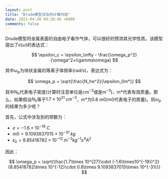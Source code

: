 ```yaml
---
layout: post
title: "Drude模型涉及的计算内容"
date: 2021-04-20 09:20:46 +0800
comments: false
---
```


Drude模型将金属表面的自由电子看作气体，可以很好的预测其光学性质。该模型提出了$\epsilon(\omega)$的表达式：

$$
\epsilon_c = \epsilon_\infty - \frac{\omega_p^2}{\omega^2+i\gamma\omega}
$$

其中$\omega_p$为块状金属的等离子体频率(rad/s)，表达式为：

$$
\omega_p = \sqrt{\frac{N_he^2}{\epsilon_0m*}}
$$

其中$N_h$代表电子密度(计算时注意单位是$cm^{-3}$或是$m^{-3}$)，m\*代表有效质量。那么，如果假设$N_h$等于$1.7\times 10^{21}\;cm^{-3}$，m\*为0.8 m0(m0代表电子的质量)。则$\omega_p$的结果为多少呢？

首先，公式中涉及到的常数为：

* $e=-1.6\times10^{-19}\;C$
* $m0=9.1093837015\times 10^{-31}\;kg$
* $\epsilon_0=8.85418782\times 10^{-12}\; m^{-3}kg^{-1}s^4A^2$

因此：

$$
\omega_p = \sqrt{\frac{1.7\times 10^{27}\cdot (-1.6\times10^{-19})^2}{8.85418782\times 10^{-12}\cdot 0.8\times 9.1093837015\times 10^{-31}}}
$$